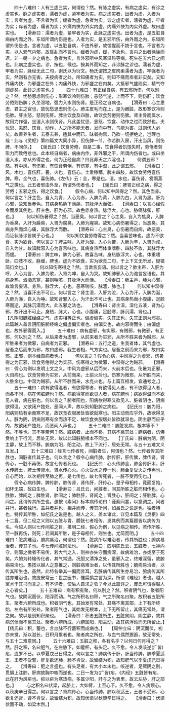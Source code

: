 <!-- { "loadSidebar": true } -->
　　四十八难曰：人有三虚三实，何谓也？然。有脉之虚实，有病之虚实，有诊之虚实也。脉之虚实者，濡者为虚，紧牢者为实。病之虚实者，出者为虚，入者为实；言者为虚，不言者为实；缓者为虚，急者为实。诊之虚实者，濡者为虚，牢者为实；痒者为虚，痛者为实；外痛内快为外实内虚，内痛外快为内实外虚。故曰虚实也。　　【滑寿曰：濡者为虚，紧牢者为实，此脉之虚实也。出者为虚，是五脏自病由内而之外，东垣所谓内伤是也。入者为实，是五邪所伤，由外而之内，东垣所谓外伤是也。言者为虚，以五脏自病，不由外邪，故惺惺而不妨于言也。不言者为实，以人邪气内郁，故昏乱而不言也。缓者为虚，缓，不急也，言内之出者徐徐而迟，非一朝一夕之病也。急者为实，言外邪所中风寒温热等病，死生在五六日之间也。此病之虚实也。诊，按也，候也。按其外而知之，非诊脉之诊也。濡者为虚，牢者为实，脉经无此二句，谢氏以为衍文。杨氏谓按之皮肉柔濡者为虚，牢强者为实，然则有亦无害。夫按病者之处，所知痛者为实，则知不痛而痒者非实矣。又知外痛内快，为邪盛之在外；内痛外快，为邪盛之在内矣。大抵邪气盛则实，精气夺则虚矣。此诊之虚实也。】
　　四十九难曰：有正经自病，有五邪所伤，何以别之？然。忧愁思虑则伤心；形寒饮冷则伤肺；恚怒气逆，上而不下，则伤肝；饮食劳倦则伤脾；久坐湿地，强力入水则伤肾。是正经之自病也。　　【滑寿曰：心主思虑，君主之官也，故忧愁思虑则伤心。肺主皮毛而在上，是为嫩脏，故形寒饮冷则伤肺。肝主怒，怒则伤肝。脾主饮食及四肢，故饮食劳倦则伤脾。肾主骨而属水，故用力作强，坐湿入水则伤肾。凡此盖忧思、恚怒、饮食、动作之过而致然也。夫忧思、恚怒、饮食、动作，人之所不能无者，发而中节，乌能为害，过则伤人必矣。故善养生者，去泰去甚，适其中而已。昧者拘焉，乃欲一切拒绝之，岂理也哉！此与《灵枢》第四篇文大同小异，但伤脾一节，作若醉入房，汗出当风，则伤脾，不同尔。】　　【谢氏曰：饮食劳倦，自是二事，饮食得者饥饱失时，劳倦者劳形力而致倦怠也。此本经自病者，病由内作，非外邪之干，所谓内伤者也。或曰坐湿入水，亦从外得之也，何为正经自病？曰此非天之六淫也。】
　　何谓五邪？然。有中风，有伤暑，有饮食劳倦，有伤寒，有中湿，此之谓五邪。　　【滑寿曰：风，木也，喜伤肝。暑，火也，喜伤心。土爰稼穑，脾主四肢，故饮食劳倦喜伤脾。寒，金气也，喜伤肺。《左传》云：金，寒是也。湿，水也，喜伤肾，雾雨蒸气之类也。此五者邪由外至，所谓外伤者也。】　　【谢氏曰：脾胃正经之病，得之劳倦；五邪之伤，得之饮食。】
　　假令心病，何以知中风得之？然。其色当赤。何以言之？肝主色，自入为青，入心为赤，入脾为黄，入肺为白，入肾为黑。肝为心邪，故知当赤色。其病身热胁下满痛，其脉浮大而弦。　　【滑寿曰：以言心经假令而发其例也。肝主色，肝为心邪，故色赤身热。脉浮大，心也。胁痛脉弦，肝也。】
　　何以知伤暑得之？然。当恶臭。何以言之？心主臭，自入为焦臭，入脾为香臭，入肝为臊臭，入肾为腐臭，入肺为腥臭。故知心病伤暑得之，当恶臭。其病身热而烦心痛，其脉浮大而散。　　【滑寿曰：心主臭，心伤暑而自病，故恶臭，而证状脉诊皆属乎心也。】
　　何以知饮食劳倦得之？然。当喜苦味也，虚为不欲食，实为欲食。何以言之？脾主味，入肝为酸，入心为苦，入肺为辛，入肾为咸，自入为甘。故知脾邪入心为喜苦味也。其病身热而体重嗜卧，四肢不收，其脉浮大而缓。　　【滑寿曰：脾主味，脾为心邪，故喜苦味。身热脉浮大，心也。体重嗜卧，四肢不收，脉缓，脾也。虚为不欲食，实为欲食二句，于上下文无所发，疑错简衍文也。】
　　何以知伤寒得之？然。当谵言妄语。何以言之？肺主声，入肝为呼，入心为言，入脾为歌，入肾为呻，自入为哭。故知肺邪入心为谵言妄语也。其病身热，洒洒恶寒，甚则喘咳，其脉浮大而濇。　　【滑寿曰：肺主声，肺为心邪，故谵言妄语。身热，脉浮大，心也。恶寒喘咳，脉濇，肺也。】
　　何以知中湿得之？然。当喜汗出不可止。何以言之？肾主湿，入肝为泣，入心为汗，入脾为涎，入肺为涕，自入为唾。故知肾邪入心，为汗出不可止也。其病身热而小腹痛，足胫寒而逆，其脉沉濡而大。此五邪之法也。　　【滑寿曰：肾主湿，湿化五液，肾为心邪，故汗出不可止。身热，脉大，心也。小腹痛，足胫寒，脉沉濡，肾也。】　　【凡阴阳腑脏经络之气，虚实相等正也。偏虚偏实，失其正也，失其正则为邪矣。此篇越人盖言阴阳脏腑经络之偏虚偏实者也。由偏实也，故内邪得而生；由偏虚也，故外邪得而入。】
　　五十难曰：病有虚邪，有实邪，有贼邪，有微邪，有正邪，何以别之？然。从后来者为虚邪，从前来者为实邪，从所不胜来者为贼邪，从所胜来者为微邪，自病者为正邪。　　【滑寿曰：五行之道，生我者体，其气虚也。居吾之后而来为邪，故曰虚邪。我生者相，气方实也。居吾之前而来为邪，故曰实邪。正邪，则本经自病者也。】
　　何以言之？假令心病，中风得之为虚邪，伤暑得之为正邪，饮食劳倦得之为实邪，伤寒得之为微邪，中湿得之为贼邪。　　【滑寿曰：假心为例以发明上文之义。中风为虚邪从后而来，火前木后也。伤暑为正邪，火自病也。饮食劳倦为实邪，从前而来，土前火后也。伤寒为微邪，从所胜而来，火胜金也。中湿为贼邪，从所不胜而来，水克火也。与上篇互相发，宜通考之。】
　　五十一难曰：病有欲得温者，有欲得寒者，有欲得见人者，有不欲得见人者，而各不同，病在何脏腑也？然。病欲得寒而欲见人者，病在腑也；病欲得温而不欲见人者，病在脏也。何以言之？腑者阳也，阳病欲得寒又欲见人。脏者阴也，阴病欲得温，又欲闭户独处，恶闻人声，故以别知脏腑之病也。　　【纪氏曰：腑为阳，阳病则热有余而寒不足，故饮食衣服居处皆欲就寒也。阳主动而应乎外，故欲得见人。脏为阴，阴病则寒有余而热不足，故饮食衣服居处皆欲就温也。阴主静而应乎内，故欲闭户独处，而恶闻人声也。】
　　五十二难曰：腑脏发病，根本等不？然。不等也。其不等奈何？然。脏病者，止而不移，其病不离其处；腑病者，仿佛贲响上下行流，居处无常，故以此知脏腑根本不同也。　　【丁氏曰：脏病为阴，阴主静，故止而不移。腑病为阳，阳主动，故上下流行，居处无常。与五十五难文义互发。】
　　五十三难曰：经言七传者死，间脏者生，何谓也？然。七传者传其所胜也，间脏者传其子也。何以言之？假令心病传肺，肺传肝，肝传脾，脾传肾，肾传心，一脏不再伤，故言七传者死也。　　【纪氏曰：心火传肺金，肺金传肝木，肝木传脾土，脾土传肾水，肾水传心火。心火受水之传一也，肺金复受火之传再也，自心而始，以次相传至肺之再，是七传也，故七传死者，一脏不受再伤也。】
　　假令心病传脾，脾传肺，肺传肾，肾传肝，肝传心，是子母相传，竟而复始，如环无端，故曰生也。　　【滑寿曰：吕氏云，间脏者，间其所胜之脏而相传也。心胜肺，脾间之；脾胜肾，肺间之；肺胜肝，肾间之；肾胜心，肝间之；肝胜脾，心间之。此谓传其所生也。愚按《素问》标本病传论曰：谨察间甚，以意调之。间者并行，甚者独行。盖并者并也，相并而传，传其所间，如吕氏之说是也。独者特也，特传其所胜，如纪氏之说是也。越人之义，盖本诸此，详见本篇及《灵枢》四十二篇。但二经之义则以五脏与胃、膀胱七者相传，发其例而其篇题皆以病传为名。今越人则以七传间脏之目，推明二经，假心为例，以见病之相传。若传所胜，至一脏再伤，则死；若间其所胜，是子母相传，则生也。尤简而明。】
　　五十四难曰：脏病难治，腑病易治，何谓也？然。脏病所以难治者，传其所胜也；腑病易治者，传其子也。与七传间脏同法也。　　【滑寿曰：四明陈氏云，五脏者，七神内守，则邪之微者不易传，若大气之入，则神亦失守而病深，故病难治，亦或至于死矣。六腑为转输传化者，其气常通，况胆又清净之处，虽邪入之，终难深留，故腑病易治也。愚按以越人之意推之，则脏病难治者，以传其所胜也；腑病易治者，以传其所生也。虽然，此特各举其一偏而言耳。若脏病传其所生亦易治，腑病传其所胜亦难治也。故庞安常云：世之医书，惟扁鹊之言为深，所谓《难经》者也。越人寓术于其书而言之，有不详者，使后人自求之欤？今以此篇详之，庞氏可谓得越人之心者矣。】
　　五十五难曰：病有积有聚，何以别之？然。积者阴气也，聚者阳气也。故阴沉而伏，阳浮而动。气之所积名曰积，气之所聚名曰聚。故积者五脏所生，聚者六腑所成也。积者阴气也，其始发有常处，其痛不离其部，上下有所终始，左右有所穷处。聚者阳气也，其始发无根本，上下无所留止，其痛无常处，谓之聚。故以是别知积聚也。　　【滑寿曰：积者五脏所生，五脏属阴，阴主静，故其病沉伏而不离其处。聚者六腑所成，六腑属阳，阳主动，故其病浮动而无所留止。】　　【杨氏曰：积，蓄也，言血脉不行蓄积而成病也。】　　【周仲立曰：阴沉而伏，初亦未觉，渐以滋长，日积月累者也。聚者病之所在，与血气偶然邂逅，故无常处，与五十二难意同。】
　　五十六难曰：五脏之积，各有名乎？以何日何月得之？然。肝之积，名曰肥气，在左胁下，如覆杯，有头足。久不愈，令人发咳逆(疒皆)疟，连岁不已。以季夏戊己日得之。何以言之？肺病传于肝，肝当传脾，脾季夏适王，王者不受邪，肝复欲还肺，肺不肯受，故留结为积，故知肥气以季夏戊己日得之。　　【滑寿曰：肥之言盛也。有头足者，有大小本末也。咳逆者，足厥阴之别，贯膈上注肺，肝病故胸中咳而逆也。二日一发为(疒皆)疟，《内经》五脏皆有疟，此在肝为风疟也。抑以疟为寒热病，多属少阳，肝与之为表里，故云左胁，肝之部也。】
　　心之积名曰伏梁，起脐上，大如臂，上至心下。久不愈，令人病烦心。以秋庚辛日得之。何以言之？肾病传心，心当传肺，肺以秋适王，王者不受邪，心欲复还肾，肾不肯受，故留结为积，故知伏梁以秋庚辛日得之。　　【滑寿曰：伏梁伏而不动，如梁木然。】
